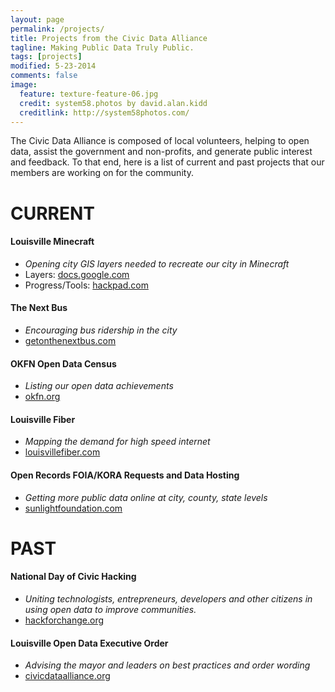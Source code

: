 ```yaml
---
layout: page
permalink: /projects/
title: Projects from the Civic Data Alliance
tagline: Making Public Data Truly Public.
tags: [projects]
modified: 5-23-2014
comments: false
image:
  feature: texture-feature-06.jpg
  credit: system58.photos by david.alan.kidd
  creditlink: http://system58photos.com/
---
```


The Civic Data Alliance is composed of local volunteers, helping to open data, assist the government and non-profits, and generate public interest and feedback.  To that end, here is a list of current and past projects that our members are working on for the community.

# CURRENT

#### **Louisville Minecraft**
* *Opening city GIS layers needed to recreate our city in Minecraft*
* Layers: [docs.google.com](https://docs.google.com/a/yourmapper.com/document/d/1BaNt7-RC48QQM8U1s6UMJlU6CNc7Igxk7IaVRh5wxgQ/edit)
* Progress/Tools: [hackpad.com](https://hackpad.com/Minecraft-Louisville-Ub1wrkuQJ2a)


#### **The Next Bus**
* *Encouraging bus ridership in the city*
* [getonthenextbus.com](http://www.getonthenextbus.com)


#### **OKFN Open Data Census**
* *Listing our open data achievements*
* [okfn.org](http://us-city.census.okfn.org/place/louisville)


#### **Louisville Fiber**
* *Mapping the demand for high speed internet*
* [louisvillefiber.com](http://www.louisvillefiber.com/)


#### **Open Records FOIA/KORA Requests and Data Hosting**
* *Getting more public data online at city, county, state levels*
* [sunlightfoundation.com](http://sunlightfoundation.com/opendataguidelines/)


# PAST

#### **National Day of Civic Hacking**
* *Uniting technologists, entrepreneurs, developers and other citizens in using open data to improve communities.*
* [hackforchange.org](http://blog.yourmapper.com/2014/06/hack-for-change-louisville-recap-2014/)


#### **Louisville Open Data Executive Order**
* *Advising the mayor and leaders on best practices and order wording*
* [civicdataalliance.org](http://www.civicdataalliance.org/forum/?place=msg%2Fcivicdataalliance%2FiNpZKsimyf0%2FYPyqmThcnTEJ)

